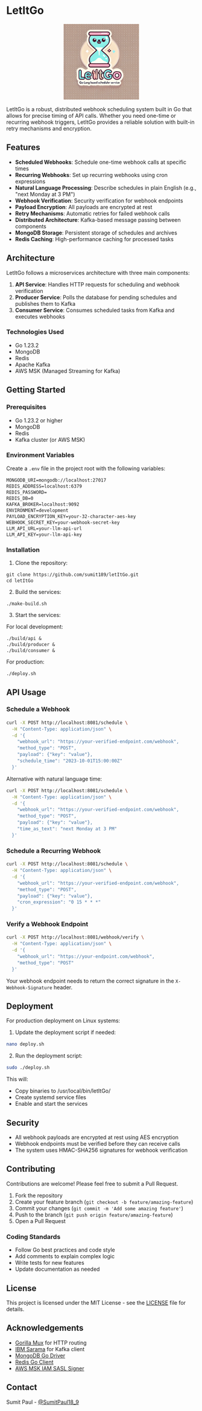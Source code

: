 # LetItGo

<p align="center">
  <img src="/assets/logo.png" alt="LetItGo Logo" width="200"/>
</p>

LetItGo is a robust, distributed webhook scheduling system built in Go that allows for precise timing of API calls. Whether you need one-time or recurring webhook triggers, LetItGo provides a reliable solution with built-in retry mechanisms and encryption.

## Features

- **Scheduled Webhooks**: Schedule one-time webhook calls at specific times
- **Recurring Webhooks**: Set up recurring webhooks using cron expressions
- **Natural Language Processing**: Describe schedules in plain English (e.g., "next Monday at 3 PM")
- **Webhook Verification**: Security verification for webhook endpoints
- **Payload Encryption**: All payloads are encrypted at rest
- **Retry Mechanisms**: Automatic retries for failed webhook calls
- **Distributed Architecture**: Kafka-based message passing between components
- **MongoDB Storage**: Persistent storage of schedules and archives
- **Redis Caching**: High-performance caching for processed tasks

## Architecture

LetItGo follows a microservices architecture with three main components:

1. **API Service**: Handles HTTP requests for scheduling and webhook verification
2. **Producer Service**: Polls the database for pending schedules and publishes them to Kafka
3. **Consumer Service**: Consumes scheduled tasks from Kafka and executes webhooks

### Technologies Used

- Go 1.23.2
- MongoDB
- Redis
- Apache Kafka
- AWS MSK (Managed Streaming for Kafka)

## Getting Started

### Prerequisites

- Go 1.23.2 or higher
- MongoDB
- Redis
- Kafka cluster (or AWS MSK)

### Environment Variables

Create a `.env` file in the project root with the following variables:

```
MONGODB_URI=mongodb://localhost:27017
REDIS_ADDRESS=localhost:6379
REDIS_PASSWORD=
REDIS_DB=0
KAFKA_BROKER=localhost:9092
ENVIRONMENT=development
PAYLOAD_ENCRYPTION_KEY=your-32-character-aes-key
WEBHOOK_SECRET_KEY=your-webhook-secret-key
LLM_API_URL=your-llm-api-url
LLM_API_KEY=your-llm-api-key
```

### Installation

1. Clone the repository:
```
git clone https://github.com/sumit189/letItGo.git
cd letItGo
```

2. Build the services:
```
./make-build.sh
```

3. Start the services:

For local development:
```
./build/api &
./build/producer &
./build/consumer &
```

For production:
```
./deploy.sh
```

## API Usage

### Schedule a Webhook

```bash
curl -X POST http://localhost:8081/schedule \
  -H "Content-Type: application/json" \
  -d '{
    "webhook_url": "https://your-verified-endpoint.com/webhook",
    "method_type": "POST",
    "payload": {"key": "value"},
    "schedule_time": "2023-10-01T15:00:00Z"
  }'
```

Alternative with natural language time:

```bash
curl -X POST http://localhost:8081/schedule \
  -H "Content-Type: application/json" \
  -d '{
    "webhook_url": "https://your-verified-endpoint.com/webhook",
    "method_type": "POST",
    "payload": {"key": "value"},
    "time_as_text": "next Monday at 3 PM"
  }'
```

### Schedule a Recurring Webhook

```bash
curl -X POST http://localhost:8081/schedule \
  -H "Content-Type: application/json" \
  -d '{
    "webhook_url": "https://your-verified-endpoint.com/webhook",
    "method_type": "POST",
    "payload": {"key": "value"},
    "cron_expression": "0 15 * * *"
  }'
```

### Verify a Webhook Endpoint

```bash
curl -X POST http://localhost:8081/webhook/verify \
  -H "Content-Type: application/json" \
  -d '{
    "webhook_url": "https://your-endpoint.com/webhook",
    "method_type": "POST"
  }'
```

Your webhook endpoint needs to return the correct signature in the `X-Webhook-Signature` header.

## Deployment

For production deployment on Linux systems:

1. Update the deployment script if needed:
```bash
nano deploy.sh
```

2. Run the deployment script:
```bash
sudo ./deploy.sh
```

This will:
- Copy binaries to /usr/local/bin/letItGo/
- Create systemd service files
- Enable and start the services

## Security

- All webhook payloads are encrypted at rest using AES encryption
- Webhook endpoints must be verified before they can receive calls
- The system uses HMAC-SHA256 signatures for webhook verification

## Contributing

Contributions are welcome! Please feel free to submit a Pull Request.

1. Fork the repository
2. Create your feature branch (`git checkout -b feature/amazing-feature`)
3. Commit your changes (`git commit -m 'Add some amazing feature'`)
4. Push to the branch (`git push origin feature/amazing-feature`)
5. Open a Pull Request

### Coding Standards

- Follow Go best practices and code style
- Add comments to explain complex logic
- Write tests for new features
- Update documentation as needed

## License

This project is licensed under the MIT License - see the [LICENSE](LICENSE) file for details.

## Acknowledgements

- [Gorilla Mux](https://github.com/gorilla/mux) for HTTP routing
- [IBM Sarama](https://github.com/IBM/sarama) for Kafka client
- [MongoDB Go Driver](https://github.com/mongodb/mongo-go-driver)
- [Redis Go Client](https://github.com/redis/go-redis)
- [AWS MSK IAM SASL Signer](https://github.com/aws/aws-msk-iam-sasl-signer-go)

## Contact

Sumit Paul - [@SumitPaul18_9](https://x.com/SumitPaul18_9)